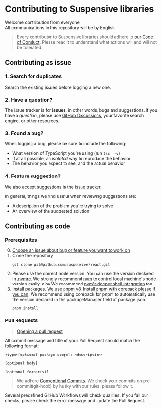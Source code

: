 # Contributing to Suspensive libraries

Welcome contribution from everyone <br/>
All communications in this repository will be by English.

> Every contributor to Suspensive libraries should adhere to [our Code of Conduct](./CODE_OF_CONDUCT.md). Please read it to understand what actions will and will not be tolerated.

## Contributing as issue

### 1. Search for duplicates

[Search the existing issues](https://github.com/suspensive/react/issues) before logging a new one.

### 2. Have a question?

The issue tracker is for **issues**, in other words, bugs and suggestions.
If you have a _question_, please use [GitHub Discussions](https://github.com/suspensive/react/discussions), your favorite search engine, or other resources.

### 3. Found a bug?

When logging a bug, please be sure to include the following:

- What version of TypeScript you're using (run `tsc --v`)
- If at all possible, an _isolated_ way to reproduce the behavior
- The behavior you expect to see, and the actual behavior

### 4. Feature suggestion?

We also accept suggestions in the [issue tracker](https://github.com/suspensive/react/issues/new?assignees=&labels=&projects=&template=feature_request.md&title=%5BFeature%5D%3A).

In general, things we find useful when reviewing suggestions are:

- A description of the problem you're trying to solve
- An overview of the suggested solution

## Contributing as code

### Prerequisites

0. [Choose an issue about bug or feature you want to work on](https://github.com/suspensive/react/issues)
1. Clone the repository
    ```shell
    git clone git@github.com:suspensive/react.git
    ```
2. Please use the correct node version. You can use the version declared in [.nvmrc](https://github.com/suspensive/react/blob/main/.nvmrc). We strongly recommend [nvm](https://github.com/nvm-sh/nvm) to control local machine's node version easily. also We recommend [nvm's deeper shell integration](https://github.com/nvm-sh/nvm#deeper-shell-integration) too.
3. Install packages. [We use pnpm v8. Install pnpm with corepack please if you can](https://pnpm.io/installation#using-corepack). We recommend using corepack for pnpm to automatically use the version declared in the packageManager field of package.json.
    ```shell
    pnpm install
    ```

### Pull Requests

> [Opening a pull request](https://github.com/suspensive/react/pulls)

All commit message and title of your Pull Request should match the following format:

```
<type>[optional package scope]: <description>

[optional body]

[optional footer(s)]
```

> We adhere [Conventional Commits](https://www.conventionalcommits.org/en/v1.0.0/). We check your commits on pre-commit(git-hook) by husky with our rules. please follow it.

Several predefined GitHub Workflows will check qualities. If you fail our checks, please check the error message and update the Pull Request.
